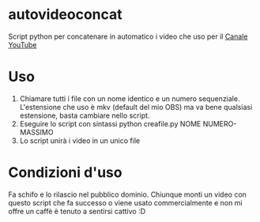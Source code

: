 # autovideoconcat
Script python per concatenare in automatico i video che uso per il [Canale YouTube](https://www.youtube.com/channel/UC6ldzNVHau05_tJDWLqaYYQ)

# Uso
1. Chiamare tutti i file con un nome identico e un numero sequenziale. L'estensione che uso è mkv (default del mio OBS) ma va bene qualsiasi estensione, basta cambiare nello script.
2. Eseguire lo script con sintassi python creafile.py NOME NUMERO-MASSIMO
3. Lo script unirà i video in un unico file

# Condizioni d'uso
Fa schifo e lo rilascio nel pubblico dominio. Chiunque monti un video con questo script che fa successo o viene usato commercialmente e non mi offre un caffè è tenuto a sentirsi cattivo :D
